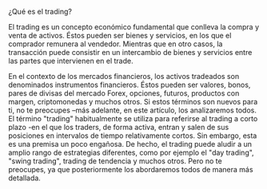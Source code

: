 ¿Qué es el trading?

El trading es un concepto económico fundamental que conlleva la compra y venta de activos. Éstos pueden ser bienes y servicios, en los que el comprador remunera al vendedor. Mientras que en otro casos, la transacción puede consistir en un intercambio de bienes y servicios entre las partes que intervienen en el trade.

En el contexto de los mercados financieros, los activos tradeados son denominados instrumentos financieros. Éstos pueden ser valores, bonos, pares de divisas del mercado Forex, opciones, futuros, productos con margen, criptomonedas y muchos otros. Si estos términos son nuevos para ti, no te preocupes –más adelante, en este artículo, los analizaremos todos.
El término "trading" habitualmente se utiliza para referirse al trading a corto plazo -en el que los traders, de forma activa, entran y salen de sus posiciones en intervalos de tiempo relativamente cortos. Sin embargo, esta es una premisa un poco engañosa. De hecho, el trading puede aludir a un amplio rango de estrategias diferentes, como por ejemplo el "day trading", "swing trading", trading de tendencia y muchos otros. Pero no te preocupes, ya que posteriormente los abordaremos todos de manera más detallada.